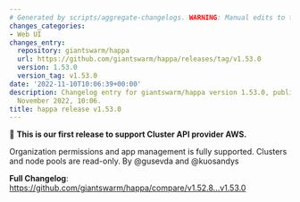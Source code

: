 ```yaml
---
# Generated by scripts/aggregate-changelogs. WARNING: Manual edits to this files will be overwritten.
changes_categories:
- Web UI
changes_entry:
  repository: giantswarm/happa
  url: https://github.com/giantswarm/happa/releases/tag/v1.53.0
  version: 1.53.0
  version_tag: v1.53.0
date: '2022-11-10T10:06:39+00:00'
description: Changelog entry for giantswarm/happa version 1.53.0, published on 10
  November 2022, 10:06.
title: happa release v1.53.0
---
```


🚀 **This is our first release to support Cluster API provider AWS.**

Organization permissions and app management is fully supported. Clusters and node pools are read-only. By @gusevda and @kuosandys

**Full Changelog**: https://github.com/giantswarm/happa/compare/v1.52.8...v1.53.0
